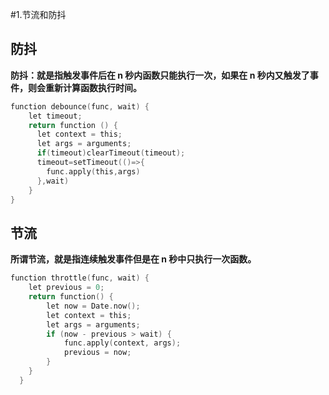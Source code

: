 #1.节流和防抖

## 防抖
**防抖：就是指触发事件后在 n 秒内函数只能执行一次，如果在 n 秒内又触发了事件，则会重新计算函数执行时间。**
```C
function debounce(func, wait) {
    let timeout;
    return function () {
      let context = this;
      let args = arguments;
      if(timeout)clearTimeout(timeout);
      timeout=setTimeout(()=>{
        func.apply(this,args)
      },wait)
    }
}
```

## 节流
**所谓节流，就是指连续触发事件但是在 n 秒中只执行一次函数。**
```C
function throttle(func, wait) {
    let previous = 0;
    return function() {
        let now = Date.now();
        let context = this;
        let args = arguments;
        if (now - previous > wait) {
            func.apply(context, args);
            previous = now;
        }
    }
  }
```
